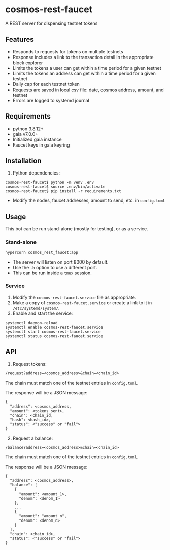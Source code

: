# cosmos-rest-faucet
A REST server for dispensing testnet tokens

## Features

- Responds to requests for tokens on multiple testnets
- Response includes a link to the transaction detail in the appropriate block explorer
- Limits the tokens a user can get within a time period for a given testnet
- Limits the tokens an address can get within a time period for a given testnet
- Daily cap for each testnet token
- Requests are saved in local csv file: date, cosmos address, amount, and testnet
- Errors are logged to systemd journal

## Requirements

- python 3.8.12+
- gaia v7.0.0+
- Initialized gaia instance
- Faucet keys in gaia keyring

## Installation

1. Python dependencies:
   
```
cosmos-rest-faucet$ python -m venv .env
cosmos-rest-faucet$ source .env/bin/activate
cosmos-rest-faucet$ pip install -r requirements.txt
```

- Modify the nodes, faucet addresses, amount to send, etc. in `config.toml`

## Usage

This bot can be run stand-alone (mostly for testing), or as a service.

### Stand-alone

```
hypercorn cosmos_rest_faucet:app
```

- The server will listen on port 8000 by default.
- Use the `-b` option to use a different port.
- This can be run inside a `tmux` session.

### Service

1. Modify the `cosmos-rest-faucet.service` file as appropriate.
2. Make a copy of `cosmos-rest-faucet.service` or create a link to it in `/etc/systemd/system/`.
3. Enable and start the service:
```
systemctl daemon-reload
systemctl enable cosmos-rest-faucet.service
systemctl start cosmos-rest-faucet.service
systemctl status cosmos-rest-faucet.service
```

## API

1. Request tokens:  

`/request?address=<cosmos_address>&chain=<chain_id>`

The chain must match one of the testnet entries in `config.toml`.

The response will be a JSON message:

```
{
  "address": <cosmos_address,
  "amount": <tokens_sent>,
  "chain": <chain_id,
  "hash": <hash_id>,
  "status": <"success" or "fail">
}
```

2. Request a balance:  

`/balance?address=<cosmos_address>&chain=<chain_id>`

The chain must match one of the testnet entries in `config.toml`.

The response will be a JSON message:

```
{
  "address": <cosmos_address>,
  "balance": [
    {
      "amount": <amount_1>,
      "denom": <denom_1>
    },
    ...
    {
      "amount": "amount_n",
      "denom": <denom_n>
    }
  ],
  "chain": <chain_id>,
  "status": <"success" or "fail">
}
```